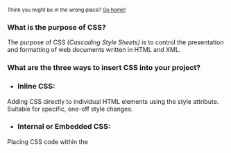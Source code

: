 <sub>Think you might be in the wrong place? [Go home!](README.md)</sub>
### What is the purpose of CSS?
The purpose of CSS _(Cascading Style Sheets)_ is to control the presentation and formatting of web documents written in HTML and XML.
### What are the three ways to insert CSS into your project?
* ### Inline CSS: 
<p> Adding CSS directly to individual HTML elements using the style attribute. Suitable for specific, one-off style changes.</p>

* ### Internal or Embedded CSS: 
Placing CSS code within the <style> element in the HTML document's <head>. Useful for applying styles to a single web page.

* ### External CSS:

 Creating a separate CSS file with a .css extension and linking it to HTML documents using the <link> element. This is the recommended method for larger projects, promoting code organization and reusability.

### Write an example of a CSS rule that would give all <p> elements red text.
p{
    color: red;
}